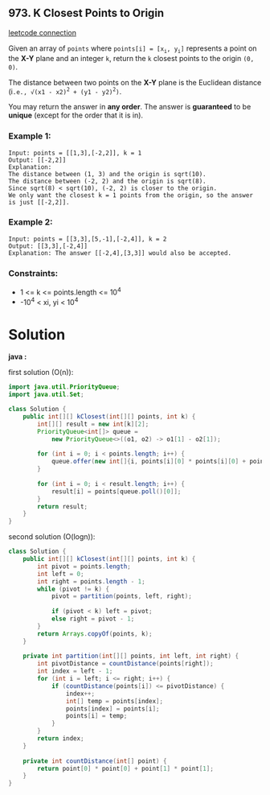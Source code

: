 ## 973. K Closest Points to Origin

[leetcode connection](https://leetcode.com/problems/k-closest-points-to-origin/)

Given an array of `points` where `points[i] = [x`<sub>`i`</sub>`, y`<sub>`i`</sub>`]` represents a point on the **X-Y** plane and an integer `k`, return the `k` closest points to the origin `(0, 0)`.

The distance between two points on the **X-Y** plane is the Euclidean distance (i`.e., √(x1 - x2)`<sup>`2`</sup>` + (y1 - y2)`<sup>`2`</sup>`)`.

You may return the answer in **any order**. The answer is **guaranteed** to be **unique** (except for the order that it is in).

### Example 1:
```
Input: points = [[1,3],[-2,2]], k = 1
Output: [[-2,2]]
Explanation:
The distance between (1, 3) and the origin is sqrt(10).
The distance between (-2, 2) and the origin is sqrt(8).
Since sqrt(8) < sqrt(10), (-2, 2) is closer to the origin.
We only want the closest k = 1 points from the origin, so the answer is just [[-2,2]].
```

### Example 2:
```
Input: points = [[3,3],[5,-1],[-2,4]], k = 2
Output: [[3,3],[-2,4]]
Explanation: The answer [[-2,4],[3,3]] would also be accepted.
```

### Constraints:

* 1 <= k <= points.length <= 10<sup>4</sup>
* -10<sup>4</sup> < xi, yi < 10<sup>4</sup>

# Solution

**java :**

first solution (O(n)):
```java
import java.util.PriorityQueue;
import java.util.Set;

class Solution {
    public int[][] kClosest(int[][] points, int k) {
        int[][] result = new int[k][2];
        PriorityQueue<int[]> queue =
            new PriorityQueue<>((o1, o2) -> o1[1] - o2[1]);
        
        for (int i = 0; i < points.length; i++) {
            queue.offer(new int[]{i, points[i][0] * points[i][0] + points[i][1] * points[i][1]});
        }
        
        for (int i = 0; i < result.length; i++) {
            result[i] = points[queue.poll()[0]];
        }
        return result;
    }
}
```

second solution (O(logn)):
```java
class Solution {
    public int[][] kClosest(int[][] points, int k) {
        int pivot = points.length;
        int left = 0;
        int right = points.length - 1;
        while (pivot != k) {
            pivot = partition(points, left, right);
            
            if (pivot < k) left = pivot;
            else right = pivot - 1;
        }
        return Arrays.copyOf(points, k);
    }
    
    private int partition(int[][] points, int left, int right) {
        int pivotDistance = countDistance(points[right]);
        int index = left - 1;
        for (int i = left; i <= right; i++) {
            if (countDistance(points[i]) <= pivotDistance) {
                index++;
                int[] temp = points[index];
                points[index] = points[i];
                points[i] = temp;
            }
        }
        return index;
    }
    
    private int countDistance(int[] point) {
        return point[0] * point[0] + point[1] * point[1];
    }
}
```